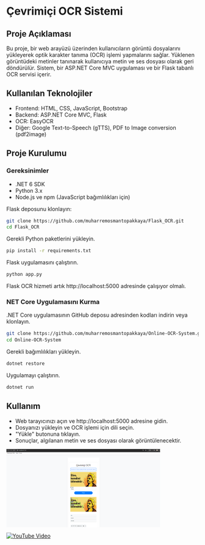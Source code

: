 # Çevrimiçi OCR Sistemi
## Proje Açıklaması
Bu proje, bir web arayüzü üzerinden kullanıcıların görüntü dosyalarını yükleyerek optik karakter tanıma (OCR) işlemi yapmalarını sağlar. Yüklenen görüntüdeki metinler tanınarak kullanıcıya metin ve ses dosyası olarak geri döndürülür. Sistem, bir ASP.NET Core MVC uygulaması ve bir Flask tabanlı OCR servisi içerir.

## Kullanılan Teknolojiler
- Frontend: HTML, CSS, JavaScript, Bootstrap
- Backend: ASP.NET Core MVC, Flask
- OCR: EasyOCR
- Diğer: Google Text-to-Speech (gTTS), PDF to Image conversion (pdf2image)
## Proje Kurulumu
### Gereksinimler
- .NET 6 SDK
- Python 3.x
- Node.js ve npm (JavaScript bağımlılıkları için)
  
Flask deposunu klonlayın:
 ```bash
git clone https://github.com/muharremosmantopakkaya/Flask_OCR.git
cd Flask_OCR
 ```
Gerekli Python paketlerini yükleyin.
 ```bash
pip install -r requirements.txt
 ```
Flask uygulamasını çalıştırın.
 ```bash
python app.py
 ```
Flask OCR hizmeti artık http://localhost:5000 adresinde çalışıyor olmalı.

### NET Core Uygulamasını Kurma
.NET Core uygulamasının GitHub deposu adresinden kodları indirin veya klonlayın.
 ```bash
git clone https://github.com/muharremosmantopakkaya/Online-OCR-System.git
cd Online-OCR-System
 ```
Gerekli bağımlılıkları yükleyin.
 ```bash
dotnet restore
 ```
Uygulamayı çalıştırın.
 ```bash
dotnet run
 ```
## Kullanım
- Web tarayıcınızı açın ve http://localhost:5000 adresine gidin.
- Dosyanızı yükleyin ve OCR işlemi için dili seçin.
- "Yükle" butonuna tıklayın.
- Sonuçlar, algılanan metin ve ses dosyası olarak görüntülenecektir.

<div style="display:flex; justify-content: space-between;"> 
 <img src="EkonLayer/EkonLayer.Web/wwwroot/uploads/ekran.png" alt="OCR Sistemi Ekran Görüntüsü" style="width:80%; height: auto;"> 
</div>

 [![YouTube Video](https://img.youtube.com/vi/1LyBzkIwo-g/0.jpg)](https://youtu.be/1LyBzkIwo-g )

